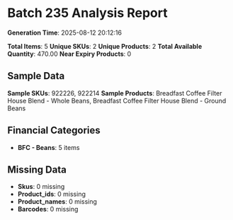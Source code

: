 # Batch 235 Analysis Report

**Generation Time**: 2025-08-12 20:12:16

**Total Items**: 5
**Unique SKUs**: 2
**Unique Products**: 2
**Total Available Quantity**: 470.00
**Near Expiry Products**: 0

## Sample Data
**Sample SKUs**: 922226, 922214
**Sample Products**: Breadfast Coffee Filter House Blend - Whole Beans, Breadfast Coffee Filter House Blend - Ground Beans

## Financial Categories
- **BFC - Beans**: 5 items

## Missing Data
- **Skus**: 0 missing
- **Product_ids**: 0 missing
- **Product_names**: 0 missing
- **Barcodes**: 0 missing
